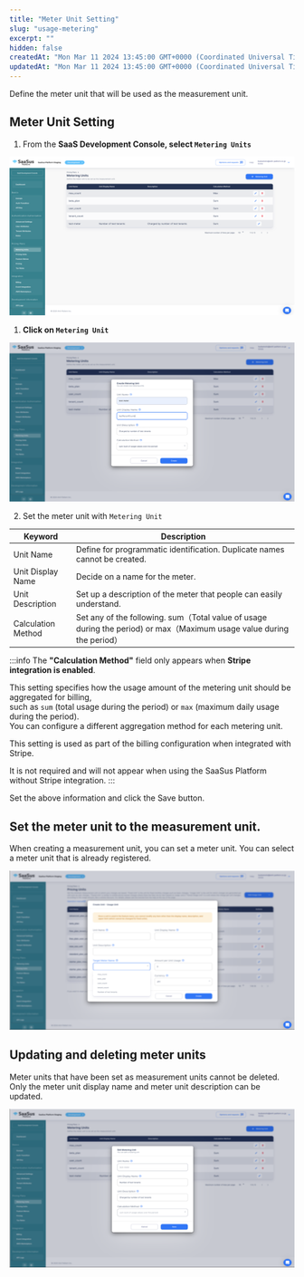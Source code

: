 ```yaml
---
title: "Meter Unit Setting"
slug: "usage-metering"
excerpt: ""
hidden: false
createdAt: "Mon Mar 11 2024 13:45:00 GMT+0000 (Coordinated Universal Time)"
updatedAt: "Mon Mar 11 2024 13:45:00 GMT+0000 (Coordinated Universal Time)"
---
```

Define the meter unit that will be used as the measurement unit.

## Meter Unit Setting

1. From the **SaaS Development Console, select `Metering Units`**

![usage-metering-1](/img/part-4/pricing-and-billing/usage-matering/usage-metering-1.png)

1. **Click on `Metering Unit`**

![usage-metering-2](/img/part-4/pricing-and-billing/usage-matering/usage-metering-2.png)

2. Set the meter unit with `Metering Unit`  

| Keyword               | Description    |
|---------------------  |--------------- |
| Unit Name             | Define for programmatic identification. Duplicate names cannot be created.  |
| Unit Display Name     | Decide on a name for the meter.  |
| Unit Description      | Set up a description of the meter that people can easily understand.  |
| Calculation Method    | Set any of the following. sum（Total value of usage during the period) or max（Maximum usage value during the period） | 

:::info
The **"Calculation Method"** field only appears when **Stripe integration is enabled**.

This setting specifies how the usage amount of the metering unit should be aggregated for billing,  
such as `sum` (total usage during the period) or `max` (maximum daily usage during the period).  
You can configure a different aggregation method for each metering unit.

This setting is used as part of the billing configuration when integrated with Stripe.

It is not required and will not appear when using the SaaSus Platform without Stripe integration.
:::

Set the above information and click the Save button.

## Set the meter unit to the measurement unit.
When creating a measurement unit, you can set a meter unit.
You can select a meter unit that is already registered.

![usage-metering-3](/img/part-4/pricing-and-billing/usage-matering/usage-metering-3.png)

## Updating and deleting meter units
Meter units that have been set as measurement units cannot be deleted.  
Only the meter unit display name and meter unit description can be updated.

![usage-metering-4](/img/part-4/pricing-and-billing/usage-matering/usage-metering-4.png)


